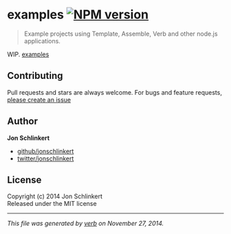 # examples [![NPM version](https://badge.fury.io/js/examples.svg)](http://badge.fury.io/js/examples)

> Example projects using Template, Assemble, Verb and other node.js applications.

WIP. [examples](./examples)

## Contributing
Pull requests and stars are always welcome. For bugs and feature requests, [please create an issue](https://github.com/jonschlinkert/examples/issues)

## Author

**Jon Schlinkert**
 
+ [github/jonschlinkert](https://github.com/jonschlinkert)
+ [twitter/jonschlinkert](http://twitter.com/jonschlinkert) 

## License
Copyright (c) 2014 Jon Schlinkert  
Released under the MIT license

***

_This file was generated by [verb](https://github.com/assemble/verb) on November 27, 2014._